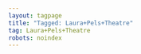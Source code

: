 ```yaml
---
layout: tagpage
title: "Tagged: Laura+Pels+Theatre"
tag: Laura+Pels+Theatre
robots: noindex
---
```

